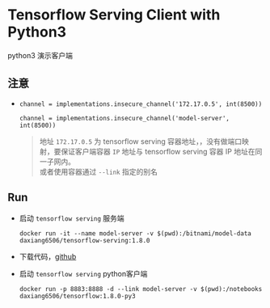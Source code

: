 # Tensorflow Serving Client with Python3 

python3 演示客户端

## 注意
* `channel = implementations.insecure_channel('172.17.0.5', int(8500))`

  `channel = implementations.insecure_channel('model-server', int(8500))`
  > 地址 `172.17.0.5` 为 tensorflow serving 容器地址，，没有做端口映射，要保证客户端容器 `IP` 地址与 tensorflow serving 容器 IP 地址在同一子网内。   
  > 或者使用容器通过 `--link` 指定的别名
## Run
* 启动 `tensorflow serving` 服务端
  ```
  docker run -it --name model-server -v $(pwd):/bitnami/model-data daxiang6506/tensorflow-serving:1.8.0
  ```

* 下载代码，[github](https://github.com/daxiang6506/TF-Client-Python3)

* 启动 `tensorflow serving` python客户端
  ```
  docker run -p 8883:8888 -d --link model-server -v $(pwd):/notebooks daxiang6506/tensorflow:1.8.0-py3
  ```